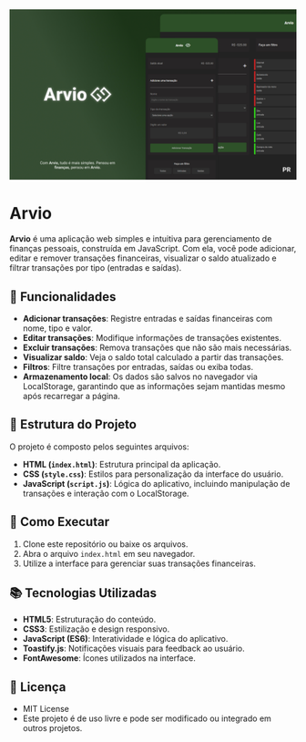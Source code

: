 <img src='.github/capa.jpg'>

# Arvio  

**Arvio** é uma aplicação web simples e intuitiva para gerenciamento de finanças pessoais, construída em JavaScript. Com ela, você pode adicionar, editar e remover transações financeiras, visualizar o saldo atualizado e filtrar transações por tipo (entradas e saídas).  

## 🎯 Funcionalidades  

- **Adicionar transações**: Registre entradas e saídas financeiras com nome, tipo e valor.  
- **Editar transações**: Modifique informações de transações existentes.  
- **Excluir transações**: Remova transações que não são mais necessárias.  
- **Visualizar saldo**: Veja o saldo total calculado a partir das transações.  
- **Filtros**: Filtre transações por entradas, saídas ou exiba todas.  
- **Armazenamento local**: Os dados são salvos no navegador via LocalStorage, garantindo que as informações sejam mantidas mesmo após recarregar a página.  

## 📁 Estrutura do Projeto  

O projeto é composto pelos seguintes arquivos:  

- **HTML (`index.html`)**: Estrutura principal da aplicação.  
- **CSS (`style.css`)**: Estilos para personalização da interface do usuário.  
- **JavaScript (`script.js`)**: Lógica do aplicativo, incluindo manipulação de transações e interação com o LocalStorage.  

## 🚀 Como Executar  

1. Clone este repositório ou baixe os arquivos.  
2. Abra o arquivo `index.html` em seu navegador.  
3. Utilize a interface para gerenciar suas transações financeiras.  

## 📚 Tecnologias Utilizadas  

- **HTML5**: Estruturação do conteúdo.  
- **CSS3**: Estilização e design responsivo.  
- **JavaScript (ES6)**: Interatividade e lógica do aplicativo.  
- **Toastify.js**: Notificações visuais para feedback ao usuário.  
- **FontAwesome**: Ícones utilizados na interface.    

## 📄 Licença

- MIT License
- Este projeto é de uso livre e pode ser modificado ou integrado em outros projetos.